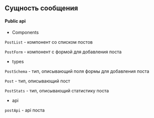 ## Сущность сообщения

#### Public api

- Components

`PostList` - компонент со списком постов

`PostForm` - компонент с формой для добавления поста

- types

`PostSchema` - тип, описывающий поля формы для добавления поста

`Post` - тип, описывающий пост

`PostStats` - тип, описывающий статистику поста

- api

`postApi` - api поста
